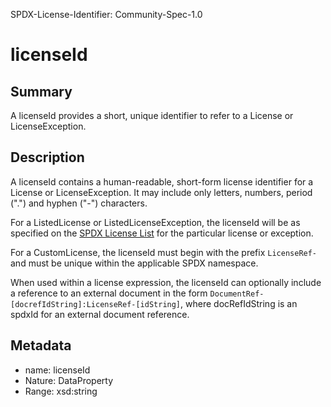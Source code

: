 SPDX-License-Identifier: Community-Spec-1.0

# licenseId

## Summary

A licenseId provides a short, unique identifier to refer to a License or
LicenseException.

## Description

A licenseId contains a human-readable, short-form license identifier for a
License or LicenseException. It may include only letters, numbers, period
(".") and hyphen ("-") characters.

For a ListedLicense or ListedLicenseException, the licenseId will be as
specified on the [SPDX License List](https://spdx.org/licenses) for the
particular license or exception.

For a CustomLicense, the licenseId must begin with the prefix `LicenseRef-`
and must be unique within the applicable SPDX namespace.

When used within a license expression, the licenseId can optionally include
a reference to an external document in the form
`DocumentRef-[docrefIdString]:LicenseRef-[idString]`, where docRefIdString
is an spdxId for an external document reference.

## Metadata

- name: licenseId
- Nature: DataProperty
- Range: xsd:string

